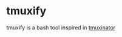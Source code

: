 tmuxify
=======

tmuxify is a bash tool inspired in [tmuxinator](https://github.com/tmuxinator/tmuxinator)
